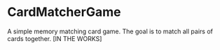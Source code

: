 # CardMatcherGame
A simple memory matching card game. The goal is to match all pairs of cards together. [IN THE WORKS]
